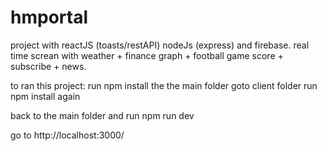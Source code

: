 # hmportal

project with reactJS (toasts/restAPI) nodeJs (express) and firebase.
real time screan with weather + finance graph + football game score + subscribe + news.

to ran this project:
run npm install the the main folder
goto client folder
run npm install again

back to the main folder and run
npm run dev

go to 
http://localhost:3000/  

